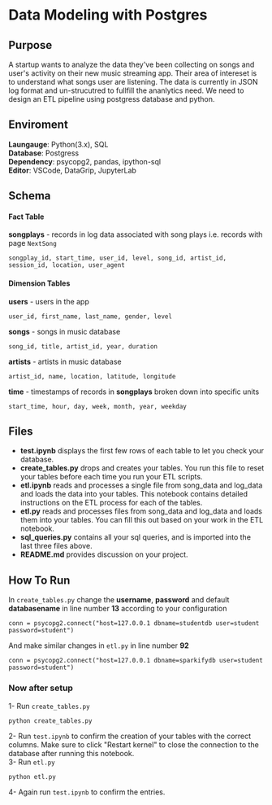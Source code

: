 # Data Modeling with Postgres

## **Purpose**
A startup wants to analyze the data they've been collecting on songs and user's activity on their new music streaming app. Their area of intereset is to understand what songs user are listening.
The data is currently in JSON log format and un-strucutred to fullfill the ananlytics need.
We need to design an ETL pipeline using postgress database and python.

## **Enviroment**
**Laungauge**: Python(3.x), SQL\
**Database**: Postgress\
**Dependency**: psycopg2, pandas, ipython-sql\
**Editor**: VSCode, DataGrip, JupyterLab

## **Schema**
#### Fact Table 

**songplays** - records in log data associated with song plays i.e. records with page `NextSong`
```
songplay_id, start_time, user_id, level, song_id, artist_id, session_id, location, user_agent
```
#### Dimension Tables
**users**  - users in the app
```
user_id, first_name, last_name, gender, level
```
**songs**  - songs in music database
```
song_id, title, artist_id, year, duration
```
**artists**  - artists in music database
```
artist_id, name, location, latitude, longitude
```
**time**  - timestamps of records in  **songplays**  broken down into specific units
```
start_time, hour, day, week, month, year, weekday
```

## **Files**
- **test.ipynb** displays the first few rows of each table to let you check your database.
- **create_tables.py** drops and creates your tables. You run this file to reset your tables before each time you run your ETL scripts.
- **etl.ipynb** reads and processes a single file from song_data and log_data and loads the data into your tables. This notebook contains detailed instructions on the ETL process for each of the tables.
- **etl.py** reads and processes files from song_data and log_data and loads them into your tables. You can fill this out based on your work in the ETL notebook.
- **sql_queries.py** contains all your sql queries, and is imported into the last three files above.
- **README.md** provides discussion on your project.

## **How To Run**

In ```create_tables.py``` change the **username**, **password** and default **databasename** in line number **13** according to your configuration
```
conn = psycopg2.connect("host=127.0.0.1 dbname=studentdb user=student password=student")
```
And make similar changes in ```etl.py``` in line number **92**
```
conn = psycopg2.connect("host=127.0.0.1 dbname=sparkifydb user=student password=student")
```
### **Now after setup**
1- Run ``create_tables.py``
```
python create_tables.py
```
2- Run ``test.ipynb`` to confirm the creation of your tables with the correct columns. Make sure to click "Restart kernel" to close the connection to the database after running this notebook. \
3- Run ``etl.py``
```
python etl.py
```
4- Again run ``test.ipynb`` to confirm the entries.

